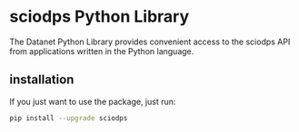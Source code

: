 # sciodps Python Library

The Datanet Python Library provides convenient access to the sciodps API from applications written in the Python language.

## installation

If you just want to use the package, just run:

```sh
pip install --upgrade sciodps
```
